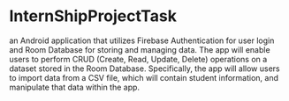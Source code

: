 # InternShipProjectTask

 an Android application that utilizes Firebase Authentication for user login and Room Database for storing and managing data. The app will enable users to perform CRUD (Create, Read, Update, Delete) operations on a dataset stored in the Room Database. Specifically, the app will allow users to import data from a CSV file, which will contain student information, and manipulate that data within the app.
